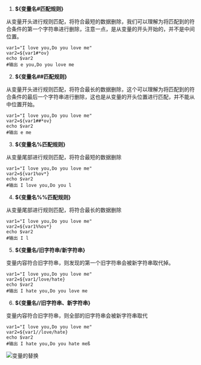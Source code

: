 1. **${变量名#匹配规则}**

从变量开头进行规则匹配，将符合最短的数据删除，我们可以理解为将匹配到的符合条件的第一个字符串进行删除，注意一点，是从变量的开头开始的，并不是中间位置。

```shell
var1="I love you,Do you love me"
var2=${var1#*ov}
echo $var2
#输出 e you,Do you love me
```

2. **${变量名##匹配规则}**

从变量开头进行规则匹配，将符合最长的数据删除，这个可以理解为将匹配到的符合条件的最后一个字符串进行删除，这也是从变量的开头位置进行匹配，并不能从中位置开始。

```shell
var1="I love you,Do you love me"
var2=${var1##*ov}
echo $var2
#输出 e me
```

3. **${变量名%匹配规则}**

从变量尾部进行规则匹配，将符合最短的数据删除

```shell
var1="I love you,Do you love me"
var2=${var1%ov*}
echo $var2
#输出 I love you,Do you l
```

4. **${变量名%%匹配规则}**

从变量尾部进行规则匹配，将符合最长的数据删除

```shell
var1="I love you,Do you love me"
var2=${var1%%ov*}
echo $var2
#输出 I l
```

5. **${变量名/旧字符串/新字符串}**

变量内容符合旧字符串，则发现的第一个旧字符串会被新字符串取代掉。

```shell
var1="I love you,Do you love me"
var2=${var1/love/hate}
echo $var2
#输出 I hate you,Do you love me
```

6. **${变量名//旧字符串、新字符串}**

变量内容符合旧字符串，则全部的旧字符串会被新字符串取代

```shell
var1="I love you,Do you love me"
var2=${var1//love/hate}
echo $var2
#输出 I hate you,Do you hate meß
```

![变量的替换](/Volumes/Work/Linux脚本/image/变量的替换.png)

